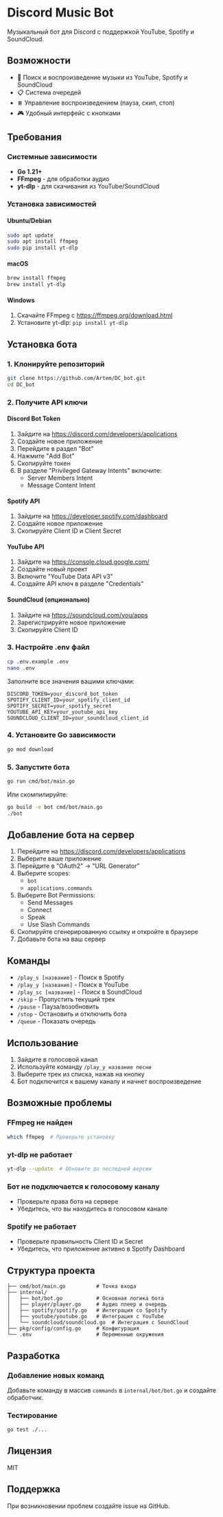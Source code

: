 # Discord Music Bot

Музыкальный бот для Discord с поддержкой YouTube, Spotify и SoundCloud.

## Возможности

- 🎵 Поиск и воспроизведение музыки из YouTube, Spotify и SoundCloud
- 📋 Система очередей
- ⏸️ Управление воспроизведением (пауза, скип, стоп)
- 🎮 Удобный интерфейс с кнопками

## Требования

### Системные зависимости
- **Go 1.21+**
- **FFmpeg** - для обработки аудио
- **yt-dlp** - для скачивания из YouTube/SoundCloud

### Установка зависимостей

#### Ubuntu/Debian
```bash
sudo apt update
sudo apt install ffmpeg
sudo pip install yt-dlp
```

#### macOS
```bash
brew install ffmpeg
brew install yt-dlp
```

#### Windows
1. Скачайте FFmpeg с https://ffmpeg.org/download.html
2. Установите yt-dlp: `pip install yt-dlp`

## Установка бота

### 1. Клонируйте репозиторий
```bash
git clone https://github.com/Artem/DC_bot.git
cd DC_bot
```

### 2. Получите API ключи

#### Discord Bot Token
1. Зайдите на https://discord.com/developers/applications
2. Создайте новое приложение
3. Перейдите в раздел "Bot"
4. Нажмите "Add Bot"
5. Скопируйте токен
6. В разделе "Privileged Gateway Intents" включите:
   - Server Members Intent
   - Message Content Intent

#### Spotify API
1. Зайдите на https://developer.spotify.com/dashboard
2. Создайте новое приложение
3. Скопируйте Client ID и Client Secret

#### YouTube API
1. Зайдите на https://console.cloud.google.com/
2. Создайте новый проект
3. Включите "YouTube Data API v3"
4. Создайте API ключ в разделе "Credentials"

#### SoundCloud (опционально)
1. Зайдите на https://soundcloud.com/you/apps
2. Зарегистрируйте новое приложение
3. Скопируйте Client ID

### 3. Настройте .env файл
```bash
cp .env.example .env
nano .env
```

Заполните все значения вашими ключами:
```env
DISCORD_TOKEN=your_discord_bot_token
SPOTIFY_CLIENT_ID=your_spotify_client_id
SPOTIFY_SECRET=your_spotify_secret
YOUTUBE_API_KEY=your_youtube_api_key
SOUNDCLOUD_CLIENT_ID=your_soundcloud_client_id
```

### 4. Установите Go зависимости
```bash
go mod download
```

### 5. Запустите бота
```bash
go run cmd/bot/main.go
```

Или скомпилируйте:
```bash
go build -o bot cmd/bot/main.go
./bot
```

## Добавление бота на сервер

1. Перейдите на https://discord.com/developers/applications
2. Выберите ваше приложение
3. Перейдите в "OAuth2" → "URL Generator"
4. Выберите scopes:
   - `bot`
   - `applications.commands`
5. Выберите Bot Permissions:
   - Send Messages
   - Connect
   - Speak
   - Use Slash Commands
6. Скопируйте сгенерированную ссылку и откройте в браузере
7. Добавьте бота на ваш сервер

## Команды

- `/play_s [название]` - Поиск в Spotify
- `/play_y [название]` - Поиск в YouTube
- `/play_sc [название]` - Поиск в SoundCloud
- `/skip` - Пропустить текущий трек
- `/pause` - Пауза/возобновить
- `/stop` - Остановить и отключить бота
- `/queue` - Показать очередь

## Использование

1. Зайдите в голосовой канал
2. Используйте команду `/play_y название песни`
3. Выберите трек из списка, нажав на кнопку
4. Бот подключится к вашему каналу и начнет воспроизведение

## Возможные проблемы

### FFmpeg не найден
```bash
which ffmpeg  # Проверьте установку
```

### yt-dlp не работает
```bash
yt-dlp --update  # Обновите до последней версии
```

### Бот не подключается к голосовому каналу
- Проверьте права бота на сервере
- Убедитесь, что вы находитесь в голосовом канале

### Spotify не работает
- Проверьте правильность Client ID и Secret
- Убедитесь, что приложение активно в Spotify Dashboard

## Структура проекта

```
├── cmd/bot/main.go          # Точка входа
├── internal/
│   ├── bot/bot.go           # Основная логика бота
│   ├── player/player.go     # Аудио плеер и очередь
│   ├── spotify/spotify.go   # Интеграция со Spotify
│   ├── youtube/youtube.go   # Интеграция с YouTube
│   └── soundcloud/soundcloud.go  # Интеграция с SoundCloud
├── pkg/config/config.go     # Конфигурация
└── .env                     # Переменные окружения
```

## Разработка

### Добавление новых команд
Добавьте команду в массив `commands` в `internal/bot/bot.go` и создайте обработчик.

### Тестирование
```bash
go test ./...
```

## Лицензия

MIT

## Поддержка

При возникновении проблем создайте issue на GitHub.

